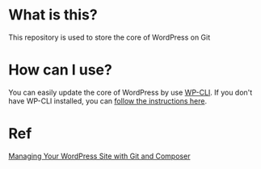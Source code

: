 # What is this?
This repository is used to store the core of WordPress on Git

# How can I use?
You can easily update the core of WordPress by use [WP-CLI](https://github.com/docker-library/official-images/tree/master/library).
If you don't have WP-CLI installed, you can [follow the instructions here](https://github.com/docker-library/official-images/tree/master/library).

# Ref
[Managing Your WordPress Site with Git and Composer](https://deliciousbrains.com/storing-wordpress-in-git/)
